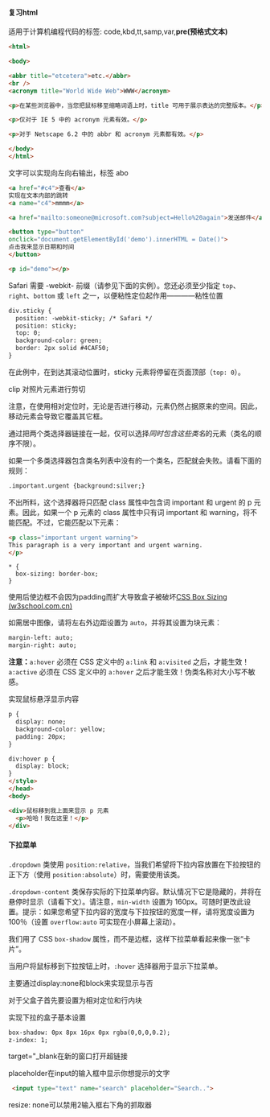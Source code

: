 #### 复习html

适用于计算机编程代码的标签: code,kbd,tt,samp,var,**pre(预格式文本)**

```html
<html>

<body>

<abbr title="etcetera">etc.</abbr>
<br />
<acronym title="World Wide Web">WWW</acronym>

<p>在某些浏览器中，当您把鼠标移至缩略词语上时，title 可用于展示表达的完整版本。</p>

<p>仅对于 IE 5 中的 acronym 元素有效。</p>

<p>对于 Netscape 6.2 中的 abbr 和 acronym 元素都有效。</p>

</body>
</html>

```

文字可以实现向左向右输出，标签 abo

```html
<a href="#c4">查看</a>
实现在文本内部的跳转
<a name="c4">mmmm</a>
```

```html
<a href="mailto:someone@microsoft.com?subject=Hello%20again">发送邮件</a> 发送邮件
```

```html
<button type="button"
onclick="document.getElementById('demo').innerHTML = Date()">
点击我来显示日期和时间
</button>

<p id="demo"></p>
```

Safari 需要 -webkit- 前缀（请参见下面的实例）。您还必须至少指定 `top`、`right`、`bottom` 或 `left` 之一，以便粘性定位起作用————粘性位置

```html
div.sticky {
  position: -webkit-sticky; /* Safari */
  position: sticky;
  top: 0;
  background-color: green;
  border: 2px solid #4CAF50;
}
```

在此例中，在到达其滚动位置时，sticky 元素将停留在页面顶部（`top: 0`）。

clip 对照片元素进行剪切

注意，在使用相对定位时，无论是否进行移动，元素仍然占据原来的空间。因此，移动元素会导致它覆盖其它框。

通过把两个类选择器链接在一起，仅可以选择*同时包含这些类名*的元素（类名的顺序不限）。

如果一个多类选择器包含类名列表中没有的一个类名，匹配就会失败。请看下面的规则：

```html
.important.urgent {background:silver;}
```

不出所料，这个选择器将只匹配 class 属性中包含词 important 和 urgent 的 p 元素。因此，如果一个 p 元素的 class 属性中只有词 important 和 warning，将不能匹配。不过，它能匹配以下元素：

```html
<p class="important urgent warning">
This paragraph is a very important and urgent warning.
</p>
```

```
* {
  box-sizing: border-box;
}
```

使用后使边框不会因为padding而扩大导致盒子被破坏[CSS Box Sizing (w3school.com.cn)](https://www.w3school.com.cn/css/css3_box-sizing.asp)

如需居中图像，请将左右外边距设置为 `auto`，并将其设置为块元素：

```html
margin-left: auto;
margin-right: auto;
```

**注意：**`a:hover` 必须在 CSS 定义中的 `a:link` 和 `a:visited` 之后，才能生效！`a:active` 必须在 CSS 定义中的 `a:hover` 之后才能生效！伪类名称对大小写不敏感。

实现鼠标悬浮显示内容

```html
p {
  display: none;
  background-color: yellow;
  padding: 20px;
}

div:hover p {
  display: block;
}
</style>
</head>
<body>

<div>鼠标移到我上面来显示 p 元素
  <p>哈哈！我在这里！</p>
</div>
```

#### 下拉菜单

`.dropdown` 类使用 `position:relative`，当我们希望将下拉内容放置在下拉按钮的正下方（使用 `position:absolute`）时，需要使用该类。

`.dropdown-content` 类保存实际的下拉菜单内容。默认情况下它是隐藏的，并将在悬停时显示（请看下文）。请注意，`min-width` 设置为 160px。可随时更改此设置。提示：如果您希望下拉内容的宽度与下拉按钮的宽度一样，请将宽度设置为 100％（设置 `overflow:auto` 可实现在小屏幕上滚动）。

我们用了 CSS `box-shadow` 属性，而不是边框，这样下拉菜单看起来像一张“卡片”。

当用户将鼠标移到下拉按钮上时，`:hover` 选择器用于显示下拉菜单。

主要通过display:none和block来实现显示与否

对于父盒子首先要设置为相对定位和行内块

实现下拉的盒子基本设置

```html
box-shadow: 0px 8px 16px 0px rgba(0,0,0,0.2);
z-index: 1;
```

target="_blank在新的窗口打开超链接

placeholder在input的输入框中显示你想提示的文字

```html
 <input type="text" name="search" placeholder="Search..">
```

resize: none可以禁用2输入框右下角的抓取器
